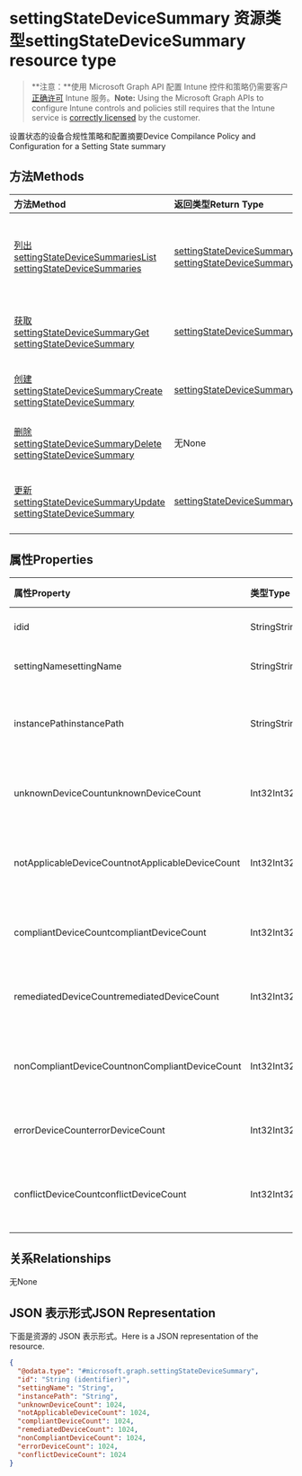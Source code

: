 # <a name="settingstatedevicesummary-resource-type"></a><span data-ttu-id="65d04-101">settingStateDeviceSummary 资源类型</span><span class="sxs-lookup"><span data-stu-id="65d04-101">settingStateDeviceSummary resource type</span></span>

> <span data-ttu-id="65d04-102">**注意：**使用 Microsoft Graph API 配置 Intune 控件和策略仍需要客户[正确许可](https://go.microsoft.com/fwlink/?linkid=839381) Intune 服务。</span><span class="sxs-lookup"><span data-stu-id="65d04-102">**Note:** Using the Microsoft Graph APIs to configure Intune controls and policies still requires that the Intune service is [correctly licensed](https://go.microsoft.com/fwlink/?linkid=839381) by the customer.</span></span>

<span data-ttu-id="65d04-103">设置状态的设备合规性策略和配置摘要</span><span class="sxs-lookup"><span data-stu-id="65d04-103">Device Compilance Policy and Configuration for a Setting State summary</span></span>
## <a name="methods"></a><span data-ttu-id="65d04-104">方法</span><span class="sxs-lookup"><span data-stu-id="65d04-104">Methods</span></span>
|<span data-ttu-id="65d04-105">方法</span><span class="sxs-lookup"><span data-stu-id="65d04-105">Method</span></span>|<span data-ttu-id="65d04-106">返回类型</span><span class="sxs-lookup"><span data-stu-id="65d04-106">Return Type</span></span>|<span data-ttu-id="65d04-107">说明</span><span class="sxs-lookup"><span data-stu-id="65d04-107">Description</span></span>|
|:---|:---|:---|
|[<span data-ttu-id="65d04-108">列出 settingStateDeviceSummaries</span><span class="sxs-lookup"><span data-stu-id="65d04-108">List settingStateDeviceSummaries</span></span>](../api/intune_deviceconfig_settingstatedevicesummary_list.md)|<span data-ttu-id="65d04-109">[settingStateDeviceSummary](../resources/intune_deviceconfig_settingstatedevicesummary.md) 集合</span><span class="sxs-lookup"><span data-stu-id="65d04-109">[settingStateDeviceSummary](../resources/intune_deviceconfig_settingstatedevicesummary.md) collection</span></span>|<span data-ttu-id="65d04-110">列出 [settingStateDeviceSummary](../resources/intune_deviceconfig_settingstatedevicesummary.md) 对象的属性和关系。</span><span class="sxs-lookup"><span data-stu-id="65d04-110">List properties and relationships of the [settingStateDeviceSummary](../resources/intune_deviceconfig_settingstatedevicesummary.md) objects.</span></span>|
|[<span data-ttu-id="65d04-111">获取 settingStateDeviceSummary</span><span class="sxs-lookup"><span data-stu-id="65d04-111">Get settingStateDeviceSummary</span></span>](../api/intune_deviceconfig_settingstatedevicesummary_get.md)|[<span data-ttu-id="65d04-112">settingStateDeviceSummary</span><span class="sxs-lookup"><span data-stu-id="65d04-112">settingStateDeviceSummary</span></span>](../resources/intune_deviceconfig_settingstatedevicesummary.md)|<span data-ttu-id="65d04-113">读取 [settingStateDeviceSummary](../resources/intune_deviceconfig_settingstatedevicesummary.md) 对象的属性和关系。</span><span class="sxs-lookup"><span data-stu-id="65d04-113">Read properties and relationships of [plannerTaskDetails](../resources/intune_deviceconfig_settingstatedevicesummary.md) object.</span></span>|
|[<span data-ttu-id="65d04-114">创建 settingStateDeviceSummary</span><span class="sxs-lookup"><span data-stu-id="65d04-114">Create settingStateDeviceSummary</span></span>](../api/intune_deviceconfig_settingstatedevicesummary_create.md)|[<span data-ttu-id="65d04-115">settingStateDeviceSummary</span><span class="sxs-lookup"><span data-stu-id="65d04-115">settingStateDeviceSummary</span></span>](../resources/intune_deviceconfig_settingstatedevicesummary.md)|<span data-ttu-id="65d04-116">创建新的 [settingStateDeviceSummary](../resources/intune_deviceconfig_settingstatedevicesummary.md) 对象。</span><span class="sxs-lookup"><span data-stu-id="65d04-116">Create a new [plannerBucket](../resources/intune_deviceconfig_settingstatedevicesummary.md) object.</span></span>|
|[<span data-ttu-id="65d04-117">删除 settingStateDeviceSummary</span><span class="sxs-lookup"><span data-stu-id="65d04-117">Delete settingStateDeviceSummary</span></span>](../api/intune_deviceconfig_settingstatedevicesummary_delete.md)|<span data-ttu-id="65d04-118">无</span><span class="sxs-lookup"><span data-stu-id="65d04-118">None</span></span>|<span data-ttu-id="65d04-119">删除 [settingStateDeviceSummary](../resources/intune_deviceconfig_settingstatedevicesummary.md)。</span><span class="sxs-lookup"><span data-stu-id="65d04-119">Deletes a [settingStateDeviceSummary](../resources/intune_deviceconfig_settingstatedevicesummary.md).</span></span>|
|[<span data-ttu-id="65d04-120">更新 settingStateDeviceSummary</span><span class="sxs-lookup"><span data-stu-id="65d04-120">Update settingStateDeviceSummary</span></span>](../api/intune_deviceconfig_settingstatedevicesummary_update.md)|[<span data-ttu-id="65d04-121">settingStateDeviceSummary</span><span class="sxs-lookup"><span data-stu-id="65d04-121">settingStateDeviceSummary</span></span>](../resources/intune_deviceconfig_settingstatedevicesummary.md)|<span data-ttu-id="65d04-122">更新 [settingStateDeviceSummary](../resources/intune_deviceconfig_settingstatedevicesummary.md) 对象的属性。</span><span class="sxs-lookup"><span data-stu-id="65d04-122">Update the properties of a [calendar](../resources/intune_deviceconfig_settingstatedevicesummary.md) object.</span></span>|

## <a name="properties"></a><span data-ttu-id="65d04-123">属性</span><span class="sxs-lookup"><span data-stu-id="65d04-123">Properties</span></span>
|<span data-ttu-id="65d04-124">属性</span><span class="sxs-lookup"><span data-stu-id="65d04-124">Property</span></span>|<span data-ttu-id="65d04-125">类型</span><span class="sxs-lookup"><span data-stu-id="65d04-125">Type</span></span>|<span data-ttu-id="65d04-126">说明</span><span class="sxs-lookup"><span data-stu-id="65d04-126">Description</span></span>|
|:---|:---|:---|
|<span data-ttu-id="65d04-127">id</span><span class="sxs-lookup"><span data-stu-id="65d04-127">id</span></span>|<span data-ttu-id="65d04-128">String</span><span class="sxs-lookup"><span data-stu-id="65d04-128">String</span></span>|<span data-ttu-id="65d04-129">实体的键。</span><span class="sxs-lookup"><span data-stu-id="65d04-129">Key of the setting.</span></span>|
|<span data-ttu-id="65d04-130">settingName</span><span class="sxs-lookup"><span data-stu-id="65d04-130">settingName</span></span>|<span data-ttu-id="65d04-131">String</span><span class="sxs-lookup"><span data-stu-id="65d04-131">String</span></span>|<span data-ttu-id="65d04-132">设置的名称</span><span class="sxs-lookup"><span data-stu-id="65d04-132">Name of the setting.</span></span>|
|<span data-ttu-id="65d04-133">instancePath</span><span class="sxs-lookup"><span data-stu-id="65d04-133">instancePath</span></span>|<span data-ttu-id="65d04-134">String</span><span class="sxs-lookup"><span data-stu-id="65d04-134">String</span></span>|<span data-ttu-id="65d04-135">设置的 InstancePath 的名称</span><span class="sxs-lookup"><span data-stu-id="65d04-135">Name of the InstancePath for the setting</span></span>|
|<span data-ttu-id="65d04-136">unknownDeviceCount</span><span class="sxs-lookup"><span data-stu-id="65d04-136">unknownDeviceCount</span></span>|<span data-ttu-id="65d04-137">Int32</span><span class="sxs-lookup"><span data-stu-id="65d04-137">Int32</span></span>|<span data-ttu-id="65d04-138">设置的设备未知计数</span><span class="sxs-lookup"><span data-stu-id="65d04-138">Device Unkown count for the setting</span></span>|
|<span data-ttu-id="65d04-139">notApplicableDeviceCount</span><span class="sxs-lookup"><span data-stu-id="65d04-139">notApplicableDeviceCount</span></span>|<span data-ttu-id="65d04-140">Int32</span><span class="sxs-lookup"><span data-stu-id="65d04-140">Int32</span></span>|<span data-ttu-id="65d04-141">设置的设备不可用计数</span><span class="sxs-lookup"><span data-stu-id="65d04-141">Device Not Applicable count for the setting</span></span>|
|<span data-ttu-id="65d04-142">compliantDeviceCount</span><span class="sxs-lookup"><span data-stu-id="65d04-142">compliantDeviceCount</span></span>|<span data-ttu-id="65d04-143">Int32</span><span class="sxs-lookup"><span data-stu-id="65d04-143">Int32</span></span>|<span data-ttu-id="65d04-144">设置的设备合规计数</span><span class="sxs-lookup"><span data-stu-id="65d04-144">Device Compliant count for the setting</span></span>|
|<span data-ttu-id="65d04-145">remediatedDeviceCount</span><span class="sxs-lookup"><span data-stu-id="65d04-145">remediatedDeviceCount</span></span>|<span data-ttu-id="65d04-146">Int32</span><span class="sxs-lookup"><span data-stu-id="65d04-146">Int32</span></span>|<span data-ttu-id="65d04-147">设置的设备合规计数</span><span class="sxs-lookup"><span data-stu-id="65d04-147">Device Compliant count for the setting</span></span>|
|<span data-ttu-id="65d04-148">nonCompliantDeviceCount</span><span class="sxs-lookup"><span data-stu-id="65d04-148">nonCompliantDeviceCount</span></span>|<span data-ttu-id="65d04-149">Int32</span><span class="sxs-lookup"><span data-stu-id="65d04-149">Int32</span></span>|<span data-ttu-id="65d04-150">设置的设备非合规计数</span><span class="sxs-lookup"><span data-stu-id="65d04-150">Device NonCompliant count for the setting</span></span>|
|<span data-ttu-id="65d04-151">errorDeviceCount</span><span class="sxs-lookup"><span data-stu-id="65d04-151">errorDeviceCount</span></span>|<span data-ttu-id="65d04-152">Int32</span><span class="sxs-lookup"><span data-stu-id="65d04-152">Int32</span></span>|<span data-ttu-id="65d04-153">设置的设备错误计数</span><span class="sxs-lookup"><span data-stu-id="65d04-153">Device error count for the setting</span></span>|
|<span data-ttu-id="65d04-154">conflictDeviceCount</span><span class="sxs-lookup"><span data-stu-id="65d04-154">conflictDeviceCount</span></span>|<span data-ttu-id="65d04-155">Int32</span><span class="sxs-lookup"><span data-stu-id="65d04-155">Int32</span></span>|<span data-ttu-id="65d04-156">设置的设备冲突错误计数</span><span class="sxs-lookup"><span data-stu-id="65d04-156">Device conflict error count for the setting</span></span>|

## <a name="relationships"></a><span data-ttu-id="65d04-157">关系</span><span class="sxs-lookup"><span data-stu-id="65d04-157">Relationships</span></span>
<span data-ttu-id="65d04-158">无</span><span class="sxs-lookup"><span data-stu-id="65d04-158">None</span></span>
## <a name="json-representation"></a><span data-ttu-id="65d04-159">JSON 表示形式</span><span class="sxs-lookup"><span data-stu-id="65d04-159">JSON Representation</span></span>
<span data-ttu-id="65d04-160">下面是资源的 JSON 表示形式。</span><span class="sxs-lookup"><span data-stu-id="65d04-160">Here is a JSON representation of the resource.</span></span>
<!-- {
  "blockType": "resource",
  "keyProperty": "id",
  "@odata.type": "microsoft.graph.settingStateDeviceSummary"
}
-->
``` json
{
  "@odata.type": "#microsoft.graph.settingStateDeviceSummary",
  "id": "String (identifier)",
  "settingName": "String",
  "instancePath": "String",
  "unknownDeviceCount": 1024,
  "notApplicableDeviceCount": 1024,
  "compliantDeviceCount": 1024,
  "remediatedDeviceCount": 1024,
  "nonCompliantDeviceCount": 1024,
  "errorDeviceCount": 1024,
  "conflictDeviceCount": 1024
}
```



